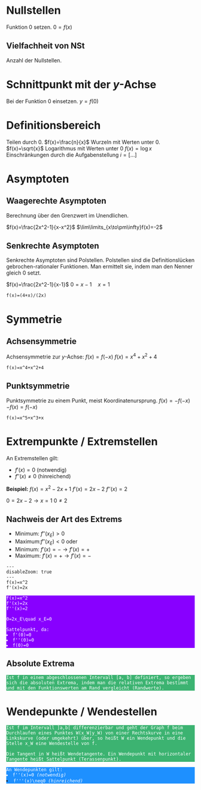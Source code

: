 # Nullstellen
Funktion $0$ setzen.
$0=f(x)$
## Vielfachheit von NSt
Anzahl der Nullstellen.
# Schnittpunkt mit der $y$-Achse
Bei der Funktion $0$ einsetzen.
$y=f(0)$
# Definitionsbereich
Teilen durch $0$.
$f(x)=\frac{n}{x}$
Wurzeln mit Werten unter $0$.
$f(x)=\sqrt{x}$
Logarithmus mit Werten unter $0$
$f(x)=\log{x}$
Einschränkungen durch die Aufgabenstellung
$i=[\dots]$
# Asymptoten
## Waagerechte Asymptoten
Berechnung über den Grenzwert im Unendlichen.

$f(x)=\frac{2x^2-1}{x-x^2}$
$\lim\limits_{x\to\pm\infty}f(x)=-2$
## Senkrechte Asymptoten
Senkrechte Asymptoten sind Polstellen. Polstellen sind die Definitionslücken gebrochen-rationaler Funktionen.
Man ermittelt sie, indem man den Nenner gleich $0$ setzt.

$f(x)=\frac{2x^2-1}{x-1}$
$0=x-1\quad x=1$

~~~functionplot
f(x)=(4+x)/(2x)
~~~
# Symmetrie
## Achsensymmetrie
Achsensymmetrie zur $y$-Achse: $f(x)=f(-x)$
$f(x)=x^4+x^2+4$

~~~functionplot
f(x)=x^4+x^2+4
~~~
## Punktsymmetrie
Punktsymmetrie zu einem Punkt, meist Koordinatenursprung.
$f(x)=-f(-x)$
$-f(x)=f(-x)$

~~~functionplot
f(x)=x^5+x^3+x
~~~
# Extrempunkte / Extremstellen
An Extremstellen gilt:
- $f'(x)=0$ (notwendig)
- $f''(x)\neq0$ (hinreichend)

**Beispiel:**
$f(x)=x^2-2x+1$
$f'(x)=2x-2$
$f''(x)=2$

$0=2x-2\to x=1$
$0\neq2$
## Nachweis der Art des Extrems
- Minimum: $f''(x_E)>0$
- Maximum:$f''(x_E)<0$
  oder
- Minimum: $f'(x)=-\to f'(x)=+$
- Maximum: $f'(x)=+\to f'(x)=-$

~~~functionplot
---
disableZoom: true
---
f(x)=x^2
f'(x)=2x
~~~

<pre style="background-color:#8800ff;"><code style="color:white;"><span class="math inline">f(x)=x^2</span>
<span class="math inline">f'(x)=2x</span>
<span class="math inline">f''(x)=2</span>

<span class="math inline">0=2x_E\quad x_E=0</span>

Sattelpunkt, da:
<li><span class="math inline">f'(0)=0</span></li><li><span class="math inline">f''(0)=0</span></li><li><span class="math inline">f(0)=0</span></li></code></pre>
## Absolute Extrema
<pre style="background-color:#3CB371;"><code style="color:white;">Ist <span class="math inline">f</span> in einem abgeschlossenen Intervall <span class="math inline">[a, b]</span> definiert, so ergeben sich die absoluten Extrema, indem man die relativen Extrema bestimmt und mit den Funktionswerten am Rand vergleicht (Randwerte).
</code></pre>
# Wendepunkte / Wendestellen
<pre style="background-color:#3CB371;"><code style="color:white;">Ist <span class="math inline">f</span> im Intervall <span class="math inline">]a,b[</span> differenzierbar und geht der Graph <span class="math inline">f</span> beim Durchlaufen eines Punktes <span class="math inline">W(x_W|y_W)</span> von einer Rechtskurve in eine Linkskurve (oder umgekehrt) über, so heißt <span class="math inline">W</span> ein Wendepunkt und die Stelle <span class="math inline">x_W</span> eine Wendestelle von <span class="math inline">f</span>.

Die Tangent in <span class="math inline">W</span> heißt Wendetangente. Ein Wendepunkt mit horizontaler Tangente heißt Sattelpunkt (Terassenpunkt).
</code></pre>

<pre style="background-color:#1E90FF;"><code style="color:white;">An Wendepunkten gilt:
<li><span class="math inline">f''(x)=0</span><em> (notwendig)</em>
<li><span class="math inline">f'''(x)\neq0</span><em> (hinreichend)</em>
</code></pre>